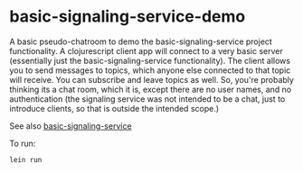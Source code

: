 # basic-signaling-service-demo
A basic pseudo-chatroom to demo the basic-signaling-service project functionality. 
A clojurescript client app will connect to a very basic server (essentially just the
basic-signaling-service functionality). The client allows you to send messages to 
topics, which anyone else connected to that topic will receive. You can subscribe
and leave topics as well. So, you're probably thinking its a chat room, which it is,
except there are no user names, and no authentication (the signaling service was not
intended to be a chat, just to introduce clients, so that is outside the intended 
scope.)

See also [basic-signaling-service](https://github.com/jandorfer/basic-signaling-service)

To run:
````
lein run
````
